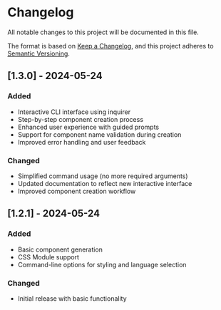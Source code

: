 # Changelog

All notable changes to this project will be documented in this file.

The format is based on [Keep a Changelog](https://keepachangelog.com/en/1.0.0/),
and this project adheres to [Semantic Versioning](https://semver.org/spec/v2.0.0.html).

## [1.3.0] - 2024-05-24

### Added
- Interactive CLI interface using inquirer
- Step-by-step component creation process
- Enhanced user experience with guided prompts
- Support for component name validation during creation
- Improved error handling and user feedback

### Changed
- Simplified command usage (no more required arguments)
- Updated documentation to reflect new interactive interface
- Improved component creation workflow

## [1.2.1] - 2024-05-24

### Added
- Basic component generation
- CSS Module support
- Command-line options for styling and language selection

### Changed
- Initial release with basic functionality 